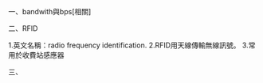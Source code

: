 一、bandwith與bps[相關]

二、RFID

1.英文名稱：radio frequency identification.
2.RFID用天線傳輸無線訊號。
3.常用於收費站感應器

三、
